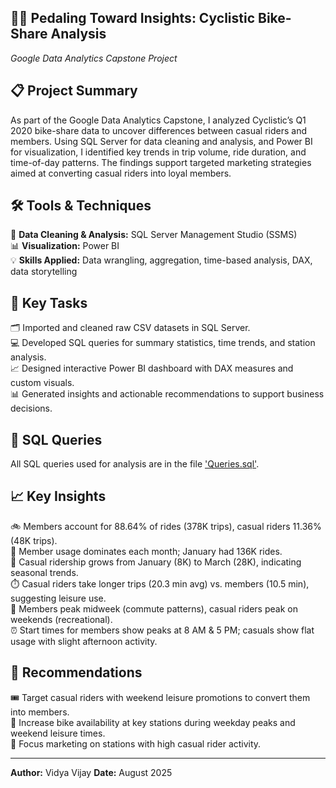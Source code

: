 ## 🚴‍♂️ Pedaling Toward Insights: Cyclistic Bike-Share Analysis 
*Google Data Analytics Capstone Project*

## 📋 Project Summary  
As part of the Google Data Analytics Capstone, I analyzed Cyclistic’s Q1 2020 bike-share data to uncover differences between casual riders and members. Using SQL Server for data cleaning and analysis, and Power BI for visualization, I identified key trends in trip volume, ride duration, and time-of-day patterns. The findings support targeted marketing strategies aimed at converting casual riders into loyal members.

## 🛠️ Tools & Techniques  
🧹 **Data Cleaning & Analysis:** SQL Server Management Studio (SSMS)  
📊 **Visualization:** Power BI  
💡 **Skills Applied:** Data wrangling, aggregation, time-based analysis, DAX, data storytelling

## 🔑 Key Tasks  
🗂️ Imported and cleaned raw CSV datasets in SQL Server.  
💻 Developed SQL queries for summary statistics, time trends, and station analysis.  
📈 Designed interactive Power BI dashboard with DAX measures and custom visuals.  
📊 Generated insights and actionable recommendations to support business decisions.

## 💾 SQL Queries  
All SQL queries used for analysis are in the file ['Queries.sql'](./Queries.sql).

## 📈 Key Insights  
🚲 Members account for 88.64% of rides (378K trips), casual riders 11.36% (48K trips).  
📅 Member usage dominates each month; January had 136K rides.  
🌱 Casual ridership grows from January (8K) to March (28K), indicating seasonal trends.  
⏱️ Casual riders take longer trips (20.3 min avg) vs. members (10.5 min), suggesting leisure use.  
🏢 Members peak midweek (commute patterns), casual riders peak on weekends (recreational).  
⏰ Start times for members show peaks at 8 AM & 5 PM; casuals show flat usage with slight afternoon activity.

## 🎯 Recommendations  
🎟️ Target casual riders with weekend leisure promotions to convert them into members.  
🚴 Increase bike availability at key stations during weekday peaks and weekend leisure times.  
📍 Focus marketing on stations with high casual rider activity.

---

**Author:** Vidya Vijay 
**Date:** August 2025  
